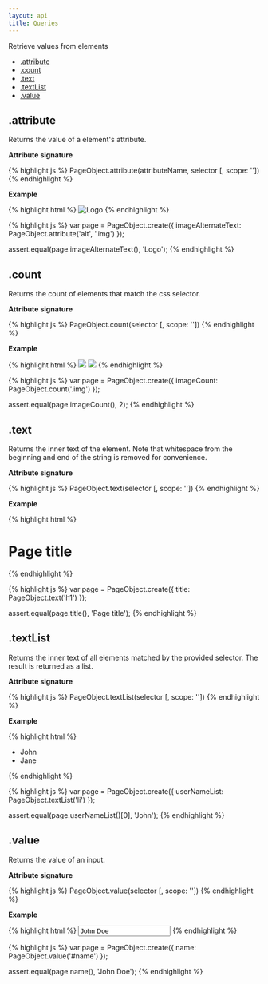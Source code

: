 ```yaml
---
layout: api
title: Queries
---
```


Retrieve values from elements

* [.attribute](#attribute)
* [.count](#count)
* [.text](#text)
* [.textList](#textlist)
* [.value](#value)


## .attribute

Returns the value of a element's attribute.

__Attribute signature__

{% highlight js %}
PageObject.attribute(attributeName, selector [, scope: ''])
{% endhighlight %}

__Example__

{% highlight html %}
<img class="img" alt="Logo" src="...">
{% endhighlight %}

{% highlight js %}
var page = PageObject.create({
  imageAlternateText: PageObject.attribute('alt', '.img')
});

assert.equal(page.imageAlternateText(), 'Logo');
{% endhighlight %}

## .count

Returns the count of elements that match the css selector.

__Attribute signature__

{% highlight js %}
PageObject.count(selector [, scope: ''])
{% endhighlight %}

__Example__

{% highlight html %}
<img class="img" src="...">
<img class="img" src="...">
{% endhighlight %}

{% highlight js %}
var page = PageObject.create({
  imageCount: PageObject.count('.img')
});

assert.equal(page.imageCount(), 2);
{% endhighlight %}

## .text

Returns the inner text of the element. Note that whitespace from the beginning and end of the string is removed for convenience.

__Attribute signature__

{% highlight js %}
PageObject.text(selector [, scope: ''])
{% endhighlight %}

__Example__

{% highlight html %}
<h1>Page title</h1>
{% endhighlight %}

{% highlight js %}
var page = PageObject.create({
  title: PageObject.text('h1')
});

assert.equal(page.title(), 'Page title');
{% endhighlight %}

## .textList

Returns the inner text of all elements matched by the provided selector. The result is returned as a list.

__Attribute signature__

{% highlight js %}
PageObject.textList(selector [, scope: ''])
{% endhighlight %}

__Example__

{% highlight html %}
<ul>
  <li>John</li>
  <li>Jane</li>
</ul>
{% endhighlight %}

{% highlight js %}
var page = PageObject.create({
  userNameList: PageObject.textList('li')
});

assert.equal(page.userNameList()[0], 'John');
{% endhighlight %}

## .value

Returns the value of an input.

__Attribute signature__

{% highlight js %}
PageObject.value(selector [, scope: ''])
{% endhighlight %}

__Example__

{% highlight html %}
<input id="name" value="John Doe" />
{% endhighlight %}

{% highlight js %}
var page = PageObject.create({
  name: PageObject.value('#name')
});

assert.equal(page.name(), 'John Doe');
{% endhighlight %}
